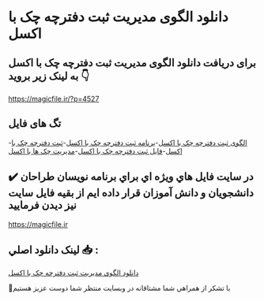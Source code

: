 # دانلود الگوی مدیریت ثبت دفترچه چک با اکسل

## برای دریافت دانلود الگوی مدیریت ثبت دفترچه چک با اکسل به لینک زیر بروید 👇

https://magicfile.ir/?p=4527

## تگ های فایل

-[الگوی ثبت دفترچه چک با اکسل](https://magicfile.ir/product/%d8%a7%d9%84%da%af%d9%88%db%8c-%d9%85%d8%af%db%8c%d8%b1%db%8c%d8%aa-%d8%ab%d8%a8%d8%aa-%d8%af%d9%81%d8%aa%d8%b1%da%86%d9%87-%da%86%da%a9-%d8%a8%d8%a7-%d8%a7%da%a9%d8%b3%d9%84/)-[برنامه ثبت دفترچه چک با اکسل](https://magicfile.ir/product/%d8%a7%d9%84%da%af%d9%88%db%8c-%d9%85%d8%af%db%8c%d8%b1%db%8c%d8%aa-%d8%ab%d8%a8%d8%aa-%d8%af%d9%81%d8%aa%d8%b1%da%86%d9%87-%da%86%da%a9-%d8%a8%d8%a7-%d8%a7%da%a9%d8%b3%d9%84/)-[ثبت دفترچه چک با اکسل](https://magicfile.ir/product/%d8%a7%d9%84%da%af%d9%88%db%8c-%d9%85%d8%af%db%8c%d8%b1%db%8c%d8%aa-%d8%ab%d8%a8%d8%aa-%d8%af%d9%81%d8%aa%d8%b1%da%86%d9%87-%da%86%da%a9-%d8%a8%d8%a7-%d8%a7%da%a9%d8%b3%d9%84/)-[فایل ثبت دفترچه چک با اکسل](https://magicfile.ir/product/%d8%a7%d9%84%da%af%d9%88%db%8c-%d9%85%d8%af%db%8c%d8%b1%db%8c%d8%aa-%d8%ab%d8%a8%d8%aa-%d8%af%d9%81%d8%aa%d8%b1%da%86%d9%87-%da%86%da%a9-%d8%a8%d8%a7-%d8%a7%da%a9%d8%b3%d9%84/)-[مدیریت چک ها با اکسل](https://magicfile.ir/product/%d8%a7%d9%84%da%af%d9%88%db%8c-%d9%85%d8%af%db%8c%d8%b1%db%8c%d8%aa-%d8%ab%d8%a8%d8%aa-%d8%af%d9%81%d8%aa%d8%b1%da%86%d9%87-%da%86%da%a9-%d8%a8%d8%a7-%d8%a7%da%a9%d8%b3%d9%84/)

## ✔️ در سايت فايل هاي ويژه اي براي برنامه نويسان طراحان دانشجويان و دانش آموزان قرار داده ايم از بقيه فايل سايت نيز ديدن فرماييد

https://magicfile.ir


## لينک دانلود اصلي 📥 :

[دانلود الگوی مدیریت ثبت دفترچه چک با اکسل](https://magicfile.ir/product/%d8%a7%d9%84%da%af%d9%88%db%8c-%d9%85%d8%af%db%8c%d8%b1%db%8c%d8%aa-%d8%ab%d8%a8%d8%aa-%d8%af%d9%81%d8%aa%d8%b1%da%86%d9%87-%da%86%da%a9-%d8%a8%d8%a7-%d8%a7%da%a9%d8%b3%d9%84/) 


🙏با تشکر از همراهي شما مشتاقانه در وبسایت منتظر شما دوست عزیز هستیم

